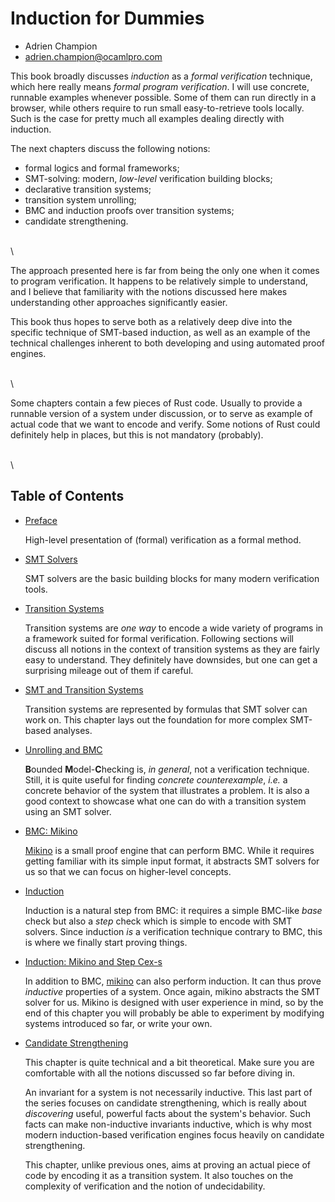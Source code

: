 # Induction for Dummies

- Adrien Champion
- <adrien.champion@ocamlpro.com>

This book broadly discusses *induction* as a *formal verification* technique, which here really
means *formal program verification*. I will use concrete, runnable examples whenever possible.
Some of them can run directly in a browser, while others require to run small easy-to-retrieve
tools locally. Such is the case for pretty much all examples dealing directly with induction.

The next chapters discuss the following notions:

- formal logics and formal frameworks;
- SMT-solving: modern, *low-level* verification building blocks;
- declarative transition systems;
- transition system unrolling;
- BMC and induction proofs over transition systems;
- candidate strengthening.

\
\

The approach presented here is far from being the only one when it comes to program verification.
It happens to be relatively simple to understand, and I believe that familiarity with the notions
discussed here makes understanding other approaches significantly easier.

This book thus hopes to serve both as a relatively deep dive into the specific technique of
SMT-based induction, as well as an example of the technical challenges inherent to both developing
and using automated proof engines.

\
\

Some chapters contain a few pieces of Rust code. Usually to provide a runnable version of a system
under discussion, or to serve as example of actual code that we want to encode and verify. Some
notions of Rust could definitely help in places, but this is not mandatory (probably).

\
\

## Table of Contents

- [Preface](./preface)

    High-level presentation of (formal) verification as a formal method.

- [SMT Solvers](./smt)

    SMT solvers are the basic building blocks for many modern verification tools.

- [Transition Systems](./trans)

    Transition systems are *one way* to encode a wide variety of programs in a framework suited for
    formal verification. Following sections will discuss all notions in the context of transition
    systems as they are fairly easy to understand. They definitely have downsides, but one can get a
    surprising mileage out of them if careful.

- [SMT and Transition Systems](./trans_smt)

    Transition systems are represented by formulas that SMT solver can work on. This chapter lays
    out the foundation for more complex SMT-based analyses.

- [Unrolling and BMC](./bmc)

    **B**ounded **M**odel-**C**hecking is, *in general*, not a verification technique. Still, it is
    quite useful for finding *concrete counterexample*, *i.e.* a concrete behavior of the system
    that illustrates a problem. It is also a good context to showcase what one can do with a
    transition system using an SMT solver.

- [BMC: Mikino](./mikino_bmc)

    [Mikino][mikino] is a small proof engine that can perform BMC. While it requires getting
    familiar with its simple input format, it abstracts SMT solvers for us so that we can focus on
    higher-level concepts.

- [Induction](./induction)

    Induction is a natural step from BMC: it requires a simple BMC-like *base* check but also a
    *step* check which is simple to encode with SMT solvers. Since induction *is* a verification
    technique contrary to BMC, this is where we finally start proving things.

- [Induction: Mikino and Step Cex-s](./mikino_induction)

    In addition to BMC, [mikino] can also perform induction. It can thus prove *inductive*
    properties of a system. Once again, mikino abstracts the SMT solver for us. Mikino is designed
    with user experience in mind, so by the end of this chapter you will probably be able to
    experiment by modifying systems introduced so far, or write your own.

- [Candidate Strengthening](./strength)

    This chapter is quite technical and a bit theoretical. Make sure you are comfortable with all
    the notions discussed so far before diving in.

    An invariant for a system is not necessarily inductive. This last part of the series focuses on
    candidate strengthening, which is really about *discovering* useful, powerful facts about the
    system's behavior. Such facts can make non-inductive invariants inductive, which is why most
    modern induction-based verification engines focus heavily on candidate strengthening.

    This chapter, unlike previous ones, aims at proving an actual piece of code by encoding it as a
    transition system. It also touches on the complexity of verification and the notion of
    undecidability.

[mikino]: https://github.com/OCamlPro/mikino_bin (Mikino on github)
